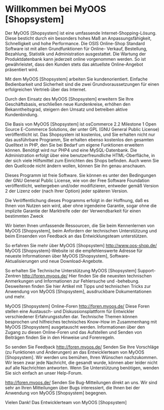 Willkommen bei MyOOS [Shopsystem]
=====

Der MyOOS [Shopsystem] ist eine umfassende Internet-Shopping-Lösung. Diese besticht durch ein besonders hohes Maß an Anpassungsfähigkeit, Schnelligkeit und hohe Performance. Die OSIS Online-Shop Standard Software ist mit allen Grundfunktionen für Online- Verkauf, Bestellung, Bezahlung, Statistik und Administration ausgestattet. Die Wartung der Produktdatenbank kann jederzeit online vorgenommen werden. So ist gewährleistet, dass den Kunden stets das aktuellste Online-Angebot präsentiert wird.

Mit dem MyOOS [Shopsystem] arbeiten Sie kundenorientiert. Einfache Bedienbarkeit und Sicherheit sind die zwei Grundvoraussetzungen für einen erfolgreichen Vertrieb über das Internet.

Durch den Einsatz des MyOOS [Shopsystem] erweitern Sie Ihre Geschäftsbasis, erschließen neue Kundenkreise, erhöhen den Bekanntheitsgrad, steigern den Umsatz und betreiben aktive Kundenbindung.

Die Basis von MyOOS [Shopsystem] ist osCommerce 2.2 Milestone 1 Open Source E-Commerce Solutions, der unter GPL (GNU General Public License) veröffentlicht ist. Das Shopsystem ist kostenlos, und Sie erhalten nicht nur das ausführbare Programm, Sie erhalten ebenso kostenlos den gesamten Quelltext in PHP, den Sie bei Bedarf um eigene Funktionen erweitern können. Benötigt wird nur PHP4 und eine MySQL-Datenbank. Die Administration erfolgt über eine benutzerfreundliche HTML-Oberfläche, in der sich viele Hilfsmittel zum Einrichten des Shops befinden. Auch wenn Sie den Quellcode nicht ändern wollen, können Sie ihn genau anschauen.

Dieses Programm ist freie Software. Sie können es unter den Bedingungen der GNU General Public License, wie von der Free Software Foundation veröffentlicht, weitergeben und/oder modifizieren, entweder gemäß Version 2 der Lizenz oder (nach Ihrer Option) jeder späteren Version.

Die Veröffentlichung dieses Programms erfolgt in der Hoffnung, daß es Ihnen von Nutzen sein wird, aber ohne irgendeine Garantie, sogar ohne die implizite Garantie der Marktreife oder der Verwendbarkeit für einen bestimmten Zweck

Wir bieten Ihnen umfassende Ressourcen, die Sie beim Kennenlernen von MyOOS [Shopsystem], beim Anfordern der technischen Unterstützung und beim Einsenden von Feedback an das Entwicklungsteam unterstützen.

So erfahren Sie mehr über MyOOS [Shopsystem] http://www.oos-shop.de/ MyOOS [Shopsystem]-Website ist die empfehlenswerte Adresse für neueste Informationen über MyOOS [Shopsystem], Software-Aktualisierungen und neue Download-Angebote.

So erhalten Sie Technische Unterstützung MyOOS [Shopsystem] Support-Zentren http://foren.myoos.de/ Hier finden Sie die neuesten technischen Anmerkungen und Informationen zur Fehlersuche und -behebung. Desweiteren finden Sie hier Artikel mit Tipps und technischen Tricks zur Anwendung von MyOOS [Shopsystem], ausdruckbare Dokumentationen und mehr.

MyOOS [Shopsystem] Online-Foren http://foren.myoos.de/ Diese Foren stellen eine Austausch- und Diskussionsplattform für Entwickler verschiedener Erfahrungsstufen dar. Technische Themen können besprochen und hilfreiches technisches Know-How im Zusammenhang mit MyOOS [Shopsystem] ausgetauscht werden. Informationen über den Zugang zu diesen Online-Foren und das Aufstellen und Senden von Beiträgen finden Sie in den Hinweise und Forenregeln.

So senden Sie Feedback http://foren.myoos.de/ Senden Sie Ihre Vorschläge (zu Funktionen und Änderungen) an das Entwicklerteam von MyOOS [Shopsystem]. Wir werden uns bemühen, Ihren Wünschen nachzukommen. Wir lesen zwar jede Nachricht, die gesandt wurde, können aber leider nicht auf alle Nachrichten antworten. Wenn Sie Unterstützung benötigen, wenden Sie sich einfach an unser Help-Forum.

http://foren.myoos.de/ Senden Sie Bug-Mitteilungen direkt an uns. Wir sind sehr an Ihren Mitteilungen über Bugs interessiert, die Ihnen bei der Anwendung von MyOOS [Shopsystem] begegnen.

Vielen Dank! Das Entwicklerteam von MyOOS [Shopsystem] 
